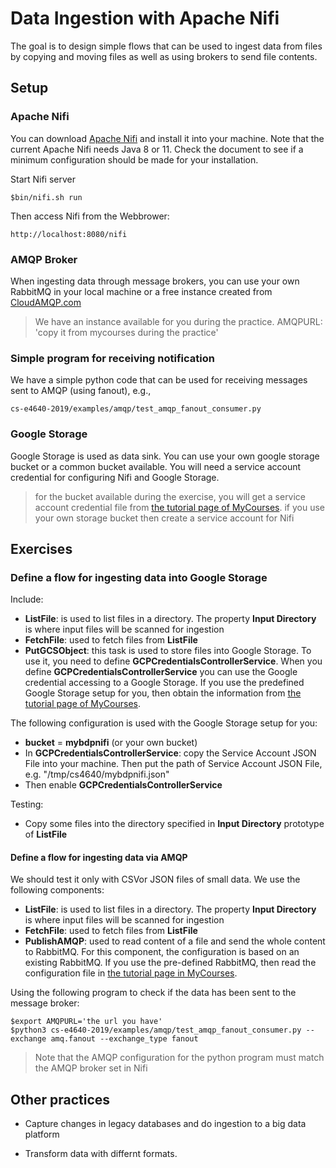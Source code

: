 # Data Ingestion with Apache Nifi

The goal is to design simple flows that can be used to ingest data from files by copying and moving files as well as using brokers to send file contents.

## Setup
### Apache Nifi
You can download [Apache Nifi](https://nifi.apache.org/download.html) and install it into your machine. Note that the current Apache Nifi needs Java 8 or 11. Check the document to see if a minimum configuration should be made for your installation.

Start Nifi server
```
$bin/nifi.sh run
```
Then access Nifi from the Webbrower:
```
http://localhost:8080/nifi
```

### AMQP Broker
When ingesting data through message brokers, you can use your own RabbitMQ in your local machine or a free instance created from [CloudAMQP.com](https://cloudamqp.com)

>We have an instance available for you during the practice.
>AMQPURL: 'copy it from mycourses during the practice'

### Simple program for receiving notification
We have a simple python code that can be used for receiving messages sent to AMQP (using fanout), e.g.,
```
cs-e4640-2019/examples/amqp/test_amqp_fanout_consumer.py
```

### Google Storage

Google Storage is used as data sink. You can use your own google storage bucket or a common bucket available. You will need a service account credential for configuring Nifi and Google Storage.

>for the bucket available during the exercise, you will get a service account credential file from  [the tutorial page of MyCourses](https://mycourses.aalto.fi/mod/page/view.php?id=595256).
>if you use your own storage bucket then create a service account for Nifi

## Exercises

### Define a flow for ingesting data into Google Storage

Include:

* **ListFile**: is used to list files in a directory. The property **Input Directory** is where input files will be scanned for ingestion
* **FetchFile**: used to fetch files from **ListFile**
* **PutGCSObject**: this task is used to store files into Google Storage. To use it, you need to define **GCPCredentialsControllerService**. When you define **GCPCredentialsControllerService** you can use the Google credential accessing to a Google Storage. If you use the predefined Google Storage setup for you, then obtain the information from [the tutorial page of MyCourses](https://mycourses.aalto.fi/mod/page/view.php?id=595256).

The following configuration is used with the Google Storage setup for you:
* **bucket** = **mybdpnifi** (or your own bucket)
* In **GCPCredentialsControllerService**: copy the Service Account JSON File into your machine. Then put the path of Service Account JSON File, e.g. "/tmp/cs4640/mybdpnifi.json"
* Then enable **GCPCredentialsControllerService**

Testing:
* Copy some files into the directory specified in **Input Directory** prototype of **ListFile**


#### Define a flow for ingesting data via AMQP

We should test it only with CSVor JSON files of small data. We use the following components:

* **ListFile**: is used to list files in a directory. The property **Input Directory** is where input files will be scanned for ingestion
* **FetchFile**: used to fetch files from **ListFile**
* **PublishAMQP**: used to read content of a file and send the whole content to RabbitMQ. For this component, the configuration is based on an existing RabbitMQ. If you use the pre-defined RabbitMQ, then read the configuration file in [the tutorial page in MyCourses](https://mycourses.aalto.fi/mod/page/view.php?id=595256).


Using the following program to check if the data has been sent to the message broker:
```
$export AMQPURL='the url you have'
$python3 cs-e4640-2019/examples/amqp/test_amqp_fanout_consumer.py --exchange amq.fanout --exchange_type fanout
```
>Note that the AMQP configuration for the python program must match the AMQP broker set in Nifi

## Other practices

* Capture changes in legacy databases and do ingestion to a big data platform

* Transform data with differnt formats.
